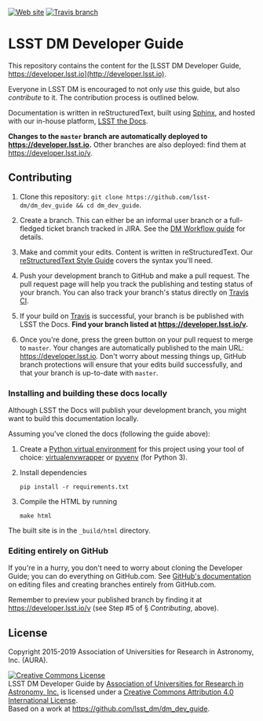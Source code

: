[![Web site](https://img.shields.io/badge/developer-lsst.io-brightgreen.svg)](https://developer.lsst.io)
[![Travis branch](https://img.shields.io/travis/lsst-dm/dm_dev_guide/master.svg?maxAge=2592000)](https://travis-ci.com/lsst-dm/dm_dev_guide)

# LSST DM Developer Guide

This repository contains the content for the [LSST DM Developer Guide, https://developer.lsst.io](http://developer.lsst.io).

Everyone in LSST DM is encouraged to not only *use* this guide, but also *contribute* to it.
The contribution process is outlined below.

Documentation is written in reStructuredText, built using [Sphinx](http://sphinx-doc.org), and hosted with our in-house platform, [LSST the Docs](https://sqr-006.lsst.io).

**Changes to the `master` branch are automatically deployed to https://developer.lsst.io.**
Other branches are also deployed: find them at https://developer.lsst.io/v.

## Contributing

1. Clone this repository: `git clone https://github.com/lsst-dm/dm_dev_guide && cd dm_dev_guide`.

2. Create a branch. This can either be an informal user branch or a full-fledged ticket branch tracked in JIRA. See the [DM Workflow guide](https://developer.lsst.io/work/flow.html#git-branching) for details.

3. Make and commit your edits. Content is written in reStructuredText. Our [reStructuredText Style Guide](https://developer.lsst.io/restructuredtext/style.html) covers the syntax you'll need.

4. Push your development branch to GitHub and make a pull request. The pull request page will help you track the publishing and testing status of your branch. You can also track your branch's status directly on [Travis CI](https://travis-ci.com/lsst-dm/dm_dev_guide).

5. If your build on [Travis](https://travis-ci.org/lsst-dm/dm_dev_guide) is successful, your branch is be published with LSST the Docs. **Find your branch listed at https://developer.lsst.io/v.**

6. Once you're done, press the green button on your pull request to merge to `master`. Your changes are automatically published to the main URL: https://developer.lsst.io. Don't worry about messing things up, GitHub branch protections will ensure that your edits build successfully, and that your branch is up-to-date with `master`.

### Installing and building these docs locally

Although LSST the Docs will publish your development branch, you might want to build this documentation locally.

Assuming you've cloned the docs (following the guide above):

1. Create a [Python virtual environment](http://docs.python-guide.org/en/latest/dev/virtualenvs/) for this project using your tool of choice: [virtualenvwrapper](http://virtualenvwrapper.readthedocs.org/en/latest/) or [pyvenv](https://docs.python.org/3.5/library/venv.html) (for Python 3).

2. Install dependencies

   ```
   pip install -r requirements.txt
   ```

3. Compile the HTML by running

   ```
   make html
   ```

The built site is in the `_build/html` directory.

### Editing entirely on GitHub

If you're in a hurry, you don't need to worry about cloning the Developer Guide; you can do everything on GitHub.com. See [GitHub's documentation](https://help.github.com/articles/github-flow-in-the-browser/) on editing files and creating branches entirely from GitHub.com.

Remember to preview your published branch by finding it at https://developer.lsst.io/v (see Step #5 of § *Contributing*, above).

## License

Copyright 2015-2019 Association of Universities for Research in Astronomy, Inc. (AURA).

<a rel="license" href="http://creativecommons.org/licenses/by/4.0/"><img alt="Creative Commons License" style="border-width:0" src="https://i.creativecommons.org/l/by/4.0/88x31.png" /></a><br /><span xmlns:dct="http://purl.org/dc/terms/" property="dct:title">LSST DM Developer Guide</span> by <a xmlns:cc="http://creativecommons.org/ns#" href="http://www.lsst.org" property="cc:attributionName" rel="cc:attributionURL">Association of Universities for Research in Astronomy, Inc.</a> is licensed under a <a rel="license" href="http://creativecommons.org/licenses/by/4.0/">Creative Commons Attribution 4.0 International License</a>.<br />Based on a work at <a xmlns:dct="http://purl.org/dc/terms/" href="https://github.com/lsst_dm/dm_dev_guide" rel="dct:source">https://github.com/lsst_dm/dm_dev_guide</a>.

